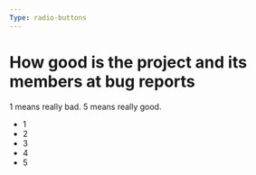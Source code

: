 ```yaml
---
Type: radio-buttons
---
```


# How good is the project and its members at bug reports

1 means really bad. 5 means really good.

- 1
- 2
- 3
- 4
- 5
